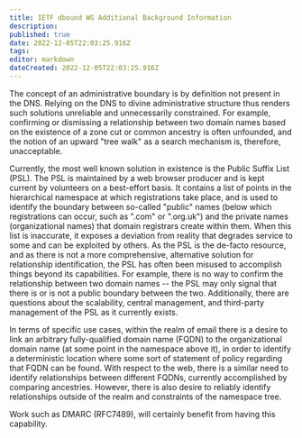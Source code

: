 ```yaml
---
title: IETF dbound WG Additional Background Information
description: 
published: true
date: 2022-12-05T22:03:25.916Z
tags: 
editor: markdown
dateCreated: 2022-12-05T22:03:25.916Z
---
```


The concept of an administrative boundary is by definition not present
in the DNS.  Relying on the DNS to divine administrative structure thus
renders such solutions unreliable and unnecessarily constrained.  For
example, confirming or dismissing a relationship between two domain
names based on the existence of a zone cut or common ancestry is often
unfounded, and the notion of an upward "tree walk" as a search mechanism
is, therefore, unacceptable.

Currently, the most well known solution in existence is the Public
Suffix List (PSL).  The PSL is maintained by a web browser producer and
is kept current by volunteers on a best-effort basis.  It contains a
list of points in the hierarchical namespace at which registrations take
place, and is used to identify the boundary between so-called "public"
names (below which registrations can occur, such as ".com" or ".org.uk") and
the private names (organizational names) that domain registrars create within
them.  When this list is inaccurate, it exposes a deviation from reality that
degrades service to some and can be exploited by others.  As the PSL is the
de-facto resource, and as there is not a more comprehensive, alternative
solution for relationship identification, the PSL has often been misused
to accomplish things beyond its capabilities.  For example, there is no way
to confirm the relationship between two domain names -- the PSL may only
signal that there is or is not a public boundary between the two.
Additionally, there are questions about the scalability, central management,
and third-party management of the PSL as it currently exists.

In terms of specific use cases, within the realm of email there is a
desire to link an arbitrary fully-qualified domain name (FQDN) to the
organizational domain name (at some point in the namespace above it), in
order to identify a deterministic location where some sort of statement
of policy regarding that FQDN can be found.  With respect to the web,
there is a similar need to identify relationships between different
FQDNs, currently accomplished by comparing ancestries.  However, there
is also desire to reliably identify relationships outside of the realm
and constraints of the namespace tree.

Work such as DMARC (RFC7489), will certainly benefit
from having this capability.
